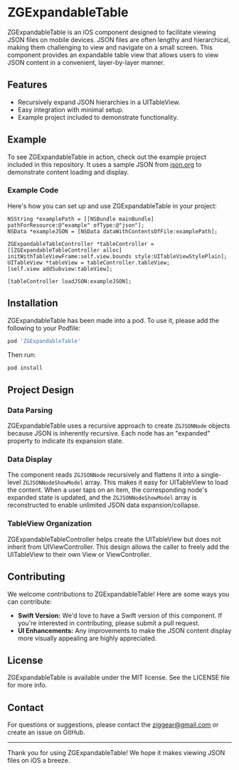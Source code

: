 # ZGExpandableTable

ZGExpandableTable is an iOS component designed to facilitate viewing JSON files on mobile devices. JSON files are often lengthy and hierarchical, making them challenging to view and navigate on a small screen. This component provides an expandable table view that allows users to view JSON content in a convenient, layer-by-layer manner.

## Features

- Recursively expand JSON hierarchies in a UITableView.
- Easy integration with minimal setup.
- Example project included to demonstrate functionality.

## Example

To see ZGExpandableTable in action, check out the example project included in this repository. It uses a sample JSON from [json.org](https://json.org/example.html) to demonstrate content loading and display.

### Example Code

Here's how you can set up and use ZGExpandableTable in your project:

```objc
NSString *examplePath = [[NSBundle mainBundle] pathForResource:@"example" ofType:@"json"];
NSData *exampleJSON = [NSData dataWithContentsOfFile:examplePath];

ZGExpandableTableController *tableController = [[ZGExpandableTableController alloc] initWithTableViewFrame:self.view.bounds style:UITableViewStylePlain];
UITableView *tableView = tableController.tableView;
[self.view addSubview:tableView];

[tableController loadJSON:exampleJSON];
```

## Installation

ZGExpandableTable has been made into a pod. To use it, please add the following to your Podfile:

```ruby
pod 'ZGExpandableTable'
```

Then run:

```sh
pod install
```

## Project Design

### Data Parsing
ZGExpandableTable uses a recursive approach to create `ZGJSONNode` objects because JSON is inherently recursive. Each node has an "expanded" property to indicate its expansion state.

### Data Display
The component reads `ZGJSONNode` recursively and flattens it into a single-level `ZGJSONNodeShowModel` array. This makes it easy for UITableView to load the content. When a user taps on an item, the corresponding node's expanded state is updated, and the `ZGJSONNodeShowModel` array is reconstructed to enable unlimited JSON data expansion/collapse.

### TableView Organization
ZGExpandableTableController helps create the UITableView but does not inherit from UIViewController. This design allows the caller to freely add the UITableView to their own View or ViewController.

## Contributing

We welcome contributions to ZGExpandableTable! Here are some ways you can contribute:

- **Swift Version:** We'd love to have a Swift version of this component. If you're interested in contributing, please submit a pull request.
- **UI Enhancements:** Any improvements to make the JSON content display more visually appealing are highly appreciated.

## License

ZGExpandableTable is available under the MIT license. See the LICENSE file for more info.

## Contact

For questions or suggestions, please contact the ziggear@gmail.com or create an issue on GitHub.

---

Thank you for using ZGExpandableTable! We hope it makes viewing JSON files on iOS a breeze.
